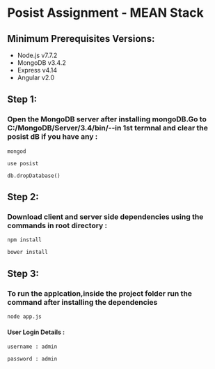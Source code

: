# Posist Assignment - MEAN Stack

## Minimum Prerequisites Versions:
* Node.js v7.7.2
* MongoDB v3.4.2
* Express v4.14
* Angular v2.0

## Step 1:

### Open the MongoDB server after installing mongoDB.Go to C:/MongoDB/Server/3.4/bin/--in 1st termnal and clear the posist dB if you have any :

```
mongod
```
```
use posist
```
```
db.dropDatabase()
```

## Step 2:

### Download client and server side dependencies using the commands in root directory :
```
npm install
```

```
bower install
```
## Step 3:

### To run the applcation,inside the project folder run the command after installing the dependencies
```
node app.js
```

#### User Login Details : 
```
username : admin
```
```
password : admin
```